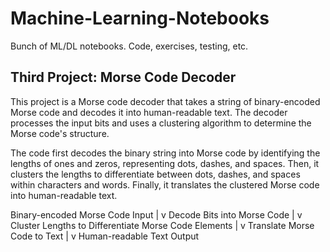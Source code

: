 # Machine-Learning-Notebooks
Bunch of ML/DL notebooks. Code, exercises, testing, etc.

## Third Project: Morse Code Decoder

This project is a Morse code decoder that takes a string of binary-encoded Morse code and decodes it into human-readable text. 
The decoder processes the input bits and uses a clustering algorithm to determine the Morse code's structure.

The code first decodes the binary string into Morse code by identifying the lengths of ones and zeros, representing dots, dashes, and spaces. 
Then, it clusters the lengths to differentiate between dots, dashes, and spaces within characters and words. Finally, it translates the clustered Morse code into human-readable text.

Binary-encoded Morse Code Input
              |
              v
Decode Bits into Morse Code
              |
              v
Cluster Lengths to Differentiate Morse Code Elements
              |
              v
Translate Morse Code to Text
              |
              v
Human-readable Text Output


